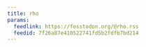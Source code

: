 ```yaml
---
title: rho
params:
  feedlink: https://fosstodon.org/@rho.rss
  feedid: 7f26a87e410522741fd5b2fdfb7bd214
---
```

